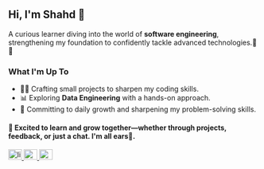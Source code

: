 ## Hi, I'm Shahd 🦉

A curious learner diving into the world of **software engineering**, strengthening my foundation to confidently tackle advanced technologies.🌱✨  

### What I'm Up To  
- 👩‍💻 Crafting small projects to sharpen my coding skills.
- 📊 Exploring **Data Engineering** with a hands-on approach.  
- 🌱 Committing to daily growth and sharpening my problem-solving skills.

#### 💌 Excited to learn and grow together—whether through projects, feedback, or just a chat. I'm all ears👀.

  <div align="left">
  <a href="http://linkedin.com/in/shahd-hesham-320ba0246" target="_blank">
    <img src="https://raw.githubusercontent.com/maurodesouza/profile-readme-generator/master/src/assets/icons/social/linkedin/default.svg" width="27" height="21" alt="linkedin logo"  />
  </a>
  <a href="https://discord.com/users/1122358040268644362" target="_blank">
    <img src="https://raw.githubusercontent.com/maurodesouza/profile-readme-generator/master/src/assets/icons/social/discord/default.svg" width="27" height="21" alt="discord logo"  />
  </a>
  <a href="mailto:shahedhesham13@gmail.com" target="_blank">
    <img src="https://raw.githubusercontent.com/maurodesouza/profile-readme-generator/master/src/assets/icons/social/gmail/default.svg" width="27" height="21" alt="gmail logo"  />

###  
